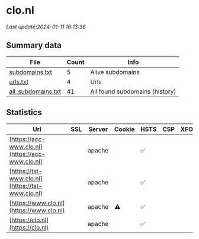 # clo.nl
*Last update:2024-01-11 16:13:36*
## Summary data
| File       | Count | Info |
|------------|-------|------|
|[subdomains.txt](/data/clo/subdomains.txt)|5|Alive subdomains|
|[urls.txt](/data/clo/urls.txt)|4|Urls|
|[all_subdomains.txt](/data/clo/all_subdomains.txt)|41|All found subdomains (history)|
## Statistics
| Url | SSL | Server | Cookie | HSTS | CSP | XFO | XXP | RP | Tech |
|------------|-------|------|------|------|------|------|------|------|------|
|[https://acc-www.clo.nl](https://acc-www.clo.nl)| |apache| |:white_check_mark: | | |:white_check_mark: |:white_check_mark: |:white_check_mark: |Apache HTTP Server D...|
|[https://tst-www.clo.nl](https://tst-www.clo.nl)| |apache| |:white_check_mark: | | |:white_check_mark: |:white_check_mark: |:white_check_mark: |Apache HTTP Server B...|
|[https://www.clo.nl](https://www.clo.nl)| |apache|:warning: |:white_check_mark: | | |:white_check_mark: |:white_check_mark: |:white_check_mark: |Apache HTTP Server D...|
|[https://clo.nl](https://clo.nl)| |apache| |:white_check_mark: | | |:white_check_mark: |:white_check_mark: |:white_check_mark: |Apache HTTP Server H...|